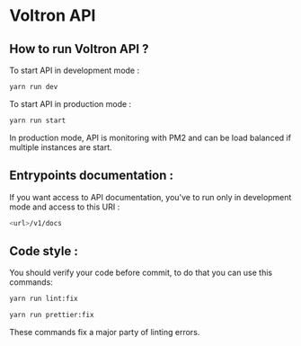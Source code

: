 # Voltron API

## How to run Voltron API ?

To start API in development mode :

```bash
yarn run dev
```

To start API in production mode :

```bash
yarn run start
```

In production mode, API is monitoring with PM2 and can be load balanced if multiple instances are start.

## Entrypoints documentation :

If you want access to API documentation, you've to run only in development mode and access to this URI :

```bash
<url>/v1/docs
```

## Code style :

You should verify your code before commit, to do that you can use this commands:

```bash
yarn run lint:fix
```
```bash
yarn run prettier:fix
```

These commands fix a major party of linting errors.
